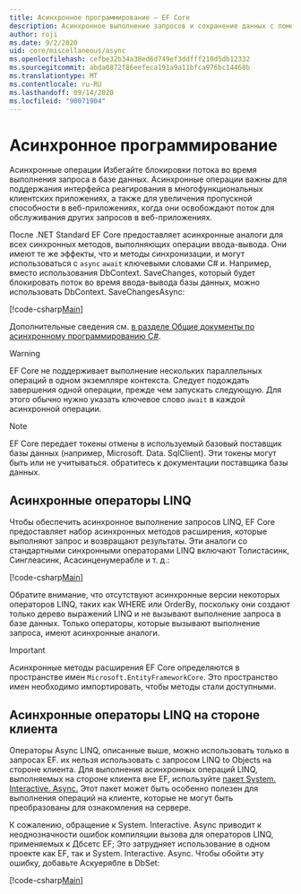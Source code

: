 ```yaml
---
title: Асинхронное программирование — EF Core
description: Асинхронное выполнение запросов и сохранение данных с помощью Entity Framework Core
author: roji
ms.date: 9/2/2020
uid: core/miscellaneous/async
ms.openlocfilehash: cefbe32b34a38ed6d749ef3ddfff210d5db12332
ms.sourcegitcommit: abda0872f86eefeca191a9a11bfca976bc14468b
ms.translationtype: MT
ms.contentlocale: ru-RU
ms.lasthandoff: 09/14/2020
ms.locfileid: "90071904"
---
```

# <a name="asynchronous-programming"></a>Асинхронное программирование

Асинхронные операции Избегайте блокировки потока во время выполнения запроса в базе данных. Асинхронные операции важны для поддержания интерфейса реагирования в многофункциональных клиентских приложениях, а также для увеличения пропускной способности в веб-приложениях, когда они освобождают поток для обслуживания других запросов в веб-приложениях.

После .NET Standard EF Core предоставляет асинхронные аналоги для всех синхронных методов, выполняющих операции ввода-вывода. Они имеют те же эффекты, что и методы синхронизации, и могут использоваться с `async` `await` ключевыми словами C# и. Например, вместо использования DbContext. SaveChanges, который будет блокировать поток во время ввода-вывода базы данных, можно использовать DbContext. SaveChangesAsync:

[!code-csharp[Main](../../../samples/core/Miscellaneous/Async/Program.cs#SaveChangesAsync)]

Дополнительные сведения см. [в разделе Общие документы по асинхронному программированию C#](/dotnet/csharp/async).

> [!WARNING]
> EF Core не поддерживает выполнение нескольких параллельных операций в одном экземпляре контекста. Следует подождать завершения одной операции, прежде чем запускать следующую. Для этого обычно нужно указать ключевое слово `await` в каждой асинхронной операции.

> [!NOTE]
> EF Core передает токены отмены в используемый базовый поставщик базы данных (например, Microsoft. Data. SqlClient). Эти токены могут быть или не учитываться. обратитесь к документации поставщика базы данных.  

## <a name="async-linq-operators"></a>Асинхронные операторы LINQ

Чтобы обеспечить асинхронное выполнение запросов LINQ, EF Core предоставляет набор асинхронных методов расширения, которые выполняют запрос и возвращают результаты. Эти аналоги со стандартными синхронными операторами LINQ включают Толистасинк, Синглеасинк, Асасинценумерабле и т. д.:

[!code-csharp[Main](../../../samples/core/Miscellaneous/Async/Program.cs#ToListAsync)]

Обратите внимание, что отсутствуют асинхронные версии некоторых операторов LINQ, таких как WHERE или OrderBy, поскольку они создают только дерево выражений LINQ и не вызывают выполнение запроса в базе данных. Только операторы, которые вызывают выполнение запроса, имеют асинхронные аналоги.

> [!IMPORTANT]
> Асинхронные методы расширения EF Core определяются в пространстве имен `Microsoft.EntityFrameworkCore`. Это пространство имен необходимо импортировать, чтобы методы стали доступными.

## <a name="client-side-async-linq-operators"></a>Асинхронные операторы LINQ на стороне клиента

Операторы Async LINQ, описанные выше, можно использовать только в запросах EF. их нельзя использовать с запросом LINQ to Objects на стороне клиента. Для выполнения асинхронных операций LINQ, выполняемых на стороне клиента вне EF, используйте [пакет System. Interactive. Async.](https://www.nuget.org/packages/System.Interactive.Async) Этот пакет может быть особенно полезен для выполнения операций на клиенте, которые не могут быть преобразованы для ознакомления на сервере.

К сожалению, обращение к System. Interactive. Async приводит к неоднозначности ошибок компиляции вызова для операторов LINQ, применяемых к Дбсетс EF; Это затрудняет использование в одном проекте как EF, так и System. Interactive. Async. Чтобы обойти эту ошибку, добавьте Аскуерябле в DbSet:

[!code-csharp[Main](../../../samples/core/Miscellaneous/AsyncWithSystemInteractive/Program.cs#SystemInteractiveAsync)]
